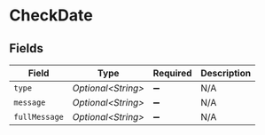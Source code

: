 # CheckDate


## Fields

| Field               | Type                | Required            | Description         |
| ------------------- | ------------------- | ------------------- | ------------------- |
| `type`              | *Optional\<String>* | :heavy_minus_sign:  | N/A                 |
| `message`           | *Optional\<String>* | :heavy_minus_sign:  | N/A                 |
| `fullMessage`       | *Optional\<String>* | :heavy_minus_sign:  | N/A                 |